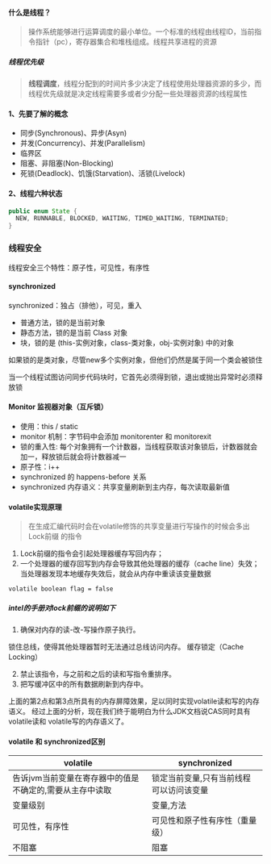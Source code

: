 #### 什么是线程？
> 操作系统能够进行运算调度的最小单位。一个标准的线程由线程ID，当前指令指针（pc），寄存器集合和堆栈组成。线程共享进程的资源

##### 线程优先级
> **线程调度**，线程分配到的时间片多少决定了线程使用处理器资源的多少，而线程优先级就是决定线程需要多或者少分配一些处理器资源的线程属性

#### 1、先要了解的概念
- 同步(Synchronous)、异步(Asyn)
- 并发(Concurrency)、并发(Parallelism)
- 临界区
- 阻塞、非阻塞(Non-Blocking)
- 死锁(Deadlock)、饥饿(Starvation)、活锁(Livelock)


#### 2、线程六种状态

```java
public enum State {
  NEW, RUNNABLE, BLOCKED, WAITING, TIMED_WAITING, TERMINATED;
}
```


### 线程安全
线程安全三个特性：原子性，可见性，有序性

#### synchronized

synchronized：独占（排他），可见，重入
- 普通方法，锁的是当前对象
- 静态方法，锁的是当前 Class 对象
- 块，锁的是 (this-实例对象，class-类对象，obj-实例对象) 中的对象

如果锁的是类对象，尽管new多个实例对象，但他们仍然是属于同一个类会被锁住

当一个线程试图访问同步代码块时，它首先必须得到锁，退出或抛出异常时必须释放锁

#### Monitor 监视器对象（互斥锁）
- 使用：this / static
- monitor 机制：字节码中会添加 monitorenter 和 monitorexit
- 锁的重入性: 每个对象拥有一个计数器，当线程获取该对象锁后，计数器就会加一，释放锁后就会将计数器减一
- 原子性：i++
- synchronized 的 happens-before 关系
- synchronized 内存语义：共享变量刷新到主内存，每次读取最新值

#### volatile实现原理
> 在生成汇编代码时会在volatile修饰的共享变量进行写操作的时候会多出 Lock前缀 的指令

1. Lock前缀的指令会引起处理器缓存写回内存；
2. 一个处理器的缓存回写到内存会导致其他处理器的缓存（cache line）失效； 当处理器发现本地缓存失效后，就会从内存中重读该变量数据

```
volatile boolean flag = false
```

##### intel的手册对lock前缀的说明如下
1. 确保对内存的读-改-写操作原子执行。

锁住总线，使得其他处理器暂时无法通过总线访问内存。
缓存锁定（Cache Locking）

2. 禁止该指令，与之前和之后的读和写指令重排序。
3. 把写缓冲区中的所有数据刷新到内存中。

上面的第2点和第3点所具有的内存屏障效果，足以同时实现volatile读和写的内存语义。 经过上面的分析，现在我们终于能明白为什么JDK文档说CAS同时具有volatile读和 volatile写的内存语义了。

#### volatile 和 synchronized区别
volatile | synchronized
---|---
告诉jvm当前变量在寄存器中的值是不确定的,需要从主存中读取 | 锁定当前变量,只有当前线程可以访问该变量
变量级别 | 变量,方法
可见性，有序性 | 可见性和原子性有序性（重量级）
不阻塞 | 阻塞